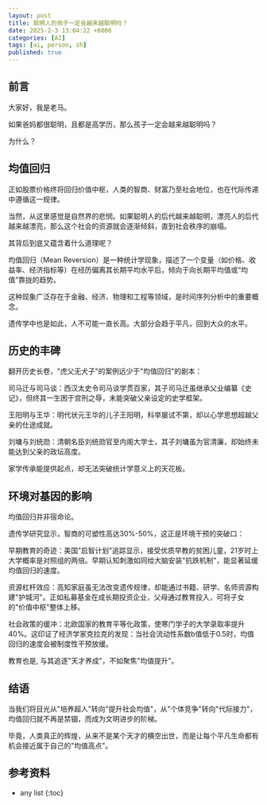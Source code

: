 ```yaml
---
layout: post
title: 聪明人的孩子一定会越来越聪明吗？
date: 2025-2-3 13:04:22 +0800
categories: [AI]
tags: [ai, person, sh]
published: true
---
```


## 前言

大家好，我是老马。

如果爸妈都很聪明，且都是高学历，那么孩子一定会越来越聪明吗？

为什么？

## 均值回归

正如股票价格终将回归价值中枢，人类的智商、财富乃至社会地位，也在代际传递中遵循这一规律。

当然，从这里感觉是自然界的悲悯。如果聪明人的后代越来越聪明，漂亮人的后代越来越漂亮，那么这个社会的资源就会逐渐倾斜，直到社会秩序的崩塌。

其背后到底又蕴含着什么道理呢？

均值回归（Mean Reversion）是一种统计学现象，描述了一个变量（如价格、收益率、经济指标等）在经历偏离其长期平均水平后，倾向于向长期平均值或“均值”靠拢的趋势。

这种现象广泛存在于金融、经济、物理和工程等领域，是时间序列分析中的重要概念。

遗传学中也是如此，人不可能一直长高。大部分会趋于平凡，回到大众的水平。

## 历史的丰碑

翻开历史长卷，"虎父无犬子"的案例远少于"均值回归"的剧本：  

司马迁与司马谈：西汉太史令司马谈学贯百家，其子司马迁虽继承父业编纂《史记》，但终其一生困于宫刑之辱，未能突破父亲设定的史学框架。  

王阳明与王华：明代状元王华的儿子王阳明，科举屡试不第，却以心学思想超越父亲的仕途成就。

刘墉与刘统勋：清朝名臣刘统勋官至内阁大学士，其子刘墉虽为官清廉，却始终未能达到父亲的政坛高度。  

家学传承能提供起点，却无法突破统计学意义上的天花板。

## 环境对基因的影响

均值回归并非宿命论。

遗传学研究显示，智商的可塑性高达30%-50%，这正是环境干预的突破口：  

早期教育的奇迹：美国"启智计划"追踪显示，接受优质早教的贫困儿童，21岁时上大学概率是对照组的两倍。早期认知刺激如同给大脑安装"抗跌机制"，能显著延缓均值回归的速度。  

资源杠杆效应：高知家庭虽无法改变遗传规律，却能通过书籍、研学、名师资源构建"护城河"。正如私募基金在成长期投资企业，父母通过教育投入，可将子女的"价值中枢"整体上移。  

社会政策的缓冲：北欧国家的教育平等化政策，使寒门学子的大学录取率提升40%。这印证了经济学家克拉克的发现：当社会流动性系数b值低于0.5时，均值回归的速度会被制度性干预放缓。

教育也是, 与其追逐"天才养成"，不如聚焦"均值提升"。

## 结语

当我们将目光从"培养超人"转向"提升社会均值"，从"个体竞争"转向"代际接力"，均值回归就不再是禁锢，而成为文明进步的阶梯。

毕竟，人类真正的辉煌，从来不是某个天才的横空出世，而是让每个平凡生命都有机会接近属于自己的"均值高点"。


## 参考资料


* any list
{:toc}